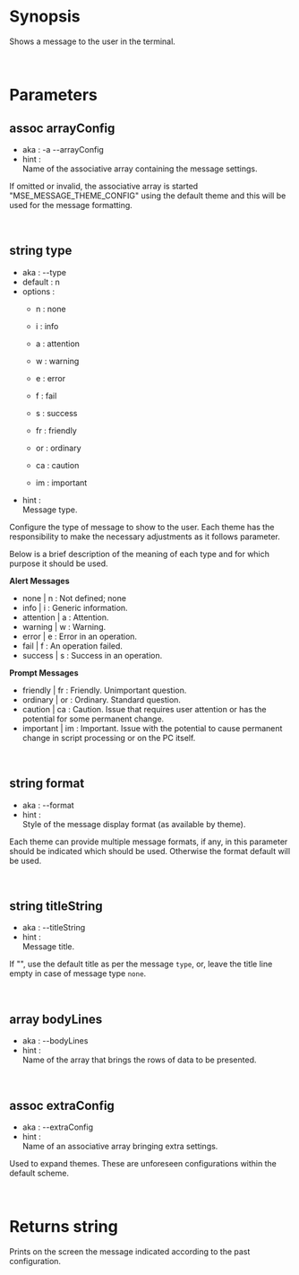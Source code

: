 # Synopsis

Shows a message to the user in the terminal.



&nbsp;

# Parameters

## assoc arrayConfig

- aka       : -a --arrayConfig
- hint      :  
  Name of the associative array containing the message settings.

If omitted or invalid, the associative array is started 
"MSE_MESSAGE_THEME_CONFIG" using the default theme and this will be used 
for the message formatting.


&nbsp;

## string type

- aka       : --type
- default   : n
- options   : 
  - n   : none
  - i   : info
  - a   : attention
  - w   : warning
  - e   : error
  - f   : fail
  - s   : success

  - fr  : friendly
  - or  : ordinary
  - ca  : caution
  - im  : important
- hint      :  
  Message type.

Configure the type of message to show to the user.
Each theme has the responsibility to make the necessary adjustments as it 
follows parameter.

Below is a brief description of the meaning of each type and for which 
purpose it should be used.

**Alert Messages**

- none      | n   : Not defined; none
- info      | i   : Generic information.
- attention | a   : Attention.
- warning   | w   : Warning.
- error     | e   : Error in an operation.
- fail      | f   : An operation failed.
- success   | s   : Success in an operation.


**Prompt Messages**

- friendly  | fr  : Friendly. Unimportant question.
- ordinary  | or  : Ordinary. Standard question.
- caution   | ca  : Caution. Issue that requires user attention or has the 
                    potential for some permanent change.
- important | im  : Important. Issue with the potential to cause permanent 
                    change in script processing or on the PC itself.


&nbsp;

## string format

- aka       : --format
- hint      :  
  Style of the message display format (as available by theme).

Each theme can provide multiple message formats, if any, in this parameter 
should be indicated which should be used. Otherwise the format default will be 
used.


&nbsp;

## string titleString

- aka       : --titleString
- hint      :  
  Message title.

If "", use the default title as per the message `type`, or, leave the title 
line empty in case of message type `none`.


&nbsp;

## array bodyLines

- aka       : --bodyLines
- hint      :  
  Name of the array that brings the rows of data to be presented.


&nbsp;

## assoc extraConfig

- aka       : --extraConfig
- hint      :  
  Name of an associative array bringing extra settings. 

Used to expand themes.
These are unforeseen configurations within the default scheme.



&nbsp;

# Returns string

Prints on the screen the message indicated according to the past configuration.